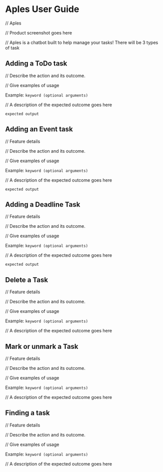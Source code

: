 # Aples User Guide

// Aples

// Product screenshot goes here

// Aples is a chatbot built to help manage your tasks! There will be 3 types of task

## Adding a ToDo task

// Describe the action and its outcome.

// Give examples of usage

Example: `keyword (optional arguments)`

// A description of the expected outcome goes here

```
expected output
```

## Adding an Event task

// Feature details

// Describe the action and its outcome.

// Give examples of usage

Example: `keyword (optional arguments)`

// A description of the expected outcome goes here

```
expected output
```

## Adding a Deadline Task

// Feature details

// Describe the action and its outcome.

// Give examples of usage

Example: `keyword (optional arguments)`

// A description of the expected outcome goes here

```
expected output
```

## Delete a Task

// Feature details

// Describe the action and its outcome.

// Give examples of usage

Example: `keyword (optional arguments)`

// A description of the expected outcome goes here

## Mark or unmark a Task

// Feature details

// Describe the action and its outcome.

// Give examples of usage

Example: `keyword (optional arguments)`

// A description of the expected outcome goes here

## Finding a task

// Feature details

// Describe the action and its outcome.

// Give examples of usage

Example: `keyword (optional arguments)`

// A description of the expected outcome goes here


